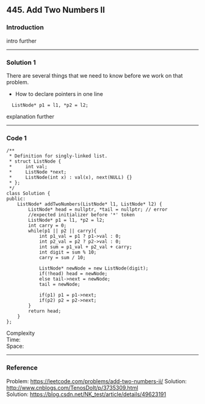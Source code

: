 ## 445. Add Two Numbers II

### Introduction

intro further

------
### Solution 1

There are several things that we need to know before we work on that problem.
* How to declare pointers in one line
```
  ListNode* p1 = l1, *p2 = l2;
```

  explanation further
  
------
### Code 1

```
/**
 * Definition for singly-linked list.
 * struct ListNode {
 *     int val;
 *     ListNode *next;
 *     ListNode(int x) : val(x), next(NULL) {}
 * };
 */
class Solution {
public:
    ListNode* addTwoNumbers(ListNode* l1, ListNode* l2) {
        ListNode* head = nullptr, *tail = nullptr; // error
        //expected initializer before '*' token
        ListNode* p1 = l1, *p2 = l2;
        int carry = 0;
        while(p1 || p2 || carry){
            int p1_val = p1 ? p1->val : 0;
            int p2_val = p2 ? p2->val : 0;
            int sum = p1_val + p2_val + carry;
            int digit = sum % 10;
            carry = sum / 10;
            
            ListNode* newNode = new ListNode(digit);
            if(!head) head = newNode;
            else tail->next = newNode;
            tail = newNode;
            
            if(p1) p1 = p1->next;
            if(p2) p2 = p2->next;
        }
        return head;
    }
};

```
Complexity  
Time:  
Space:

------
### Reference
Problem: https://leetcode.com/problems/add-two-numbers-ii/ 
Solution: http://www.cnblogs.com/TenosDoIt/p/3735309.html  
Solution: https://blog.csdn.net/NK_test/article/details/49623191
